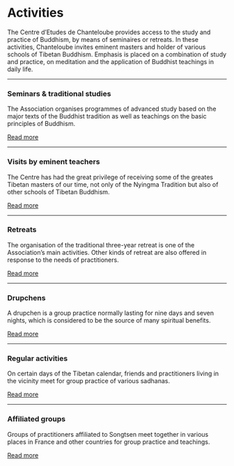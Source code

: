 #  Activities 

The Centre d’Etudes de Chanteloube provides access to the study and practice of Buddhism, by means of seminaires or retreats. In these activities, Chanteloube invites eminent masters and holder of various schools of Tibetan Buddhism. Emphasis is placed on a combination of study and practice, on meditation and the application of Buddhist teachings in daily life. 

* * *

###  Seminars & traditional studies 

The Association organises programmes of advanced study based on the major texts of the Buddhist tradition as well as teachings on the basic principles of Buddhism. 

[ Read more ](http://www.songtsen.org/chanteloube/activities/seminars-traditional-studies/)

* * *

###  Visits by eminent teachers 

The Centre has had the great privilege of receiving some of the greates Tibetan masters of our time, not only of the Nyingma Tradition but also of other schools of Tibetan Buddhism. 

[ Read more ](activites_visites.php)

* * *

###  Retreats 

The organisation of the traditional three-year retreat is one of the Association’s main activities. Other kinds of retreat are also offered in response to the needs of practitioners. 

[ Read more ](http://www.songtsen.org/chanteloube/activities/retreats/)

* * *

###  Drupchens 

A drupchen is a group practice normally lasting for nine days and seven nights, which is considered to be the source of many spiritual benefits. 

[ Read more ](http://www.songtsen.org/chanteloube/activities/drupchens/)

* * *

###  Regular activities 

On certain days of the Tibetan calendar, friends and practitioners living in the vicinity meet for group practice of various sadhanas. 

[ Read more ](http://www.songtsen.org/chanteloube/activities/regular-activities/)

* * *

###  Affiliated groups 

Groups of practitioners affiliated to Songtsen meet together in various places in France and other countries for group practice and teachings. 

[ Read more ](http://www.songtsen.org/chanteloube/activities/affiliated-groups/)
